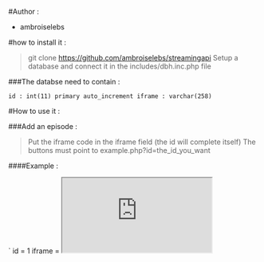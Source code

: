 #Author :
* ambroiselebs

#how to install it :

> git clone https://github.com/ambroiselebs/streamingapi
> Setup a database and connect it in the includes/dbh.inc.php file

###The databse need to contain :

`
id : int(11) primary auto_increment
iframe : varchar(258)
`

#How to use it :

###Add an episode : 

> Put the iframe code in the iframe field (the id will complete itself)
> The buttons must point to example.php?id=the_id_you_want

####Example : 

`
id = 1
iframe = <iframe src=https://movie.com/dzdDQDzdqd.html/>


<a href="example.php?id=1"><button>Episode 1</button></a>
`

